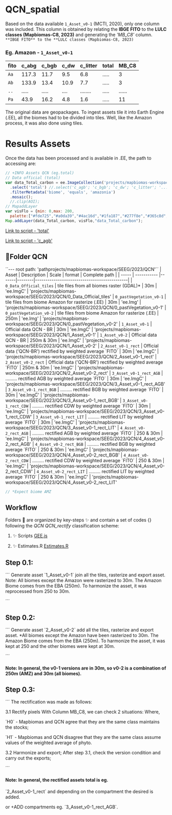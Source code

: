 # QCN_spatial

Based on the data available  `1_Asset_v0-1` (MCTI, 2020), only one column was included. 
This column is obtained by relating the **IBGE FITO** to the **LULC classes (Mapbiomas-C8, 2023)** and generating the *'MB_C8'* column.  
`**IBGE FITO** to the **LULC classes (Mapbiomas-C8, 2023)`

### Eg. Amazon - `1_Asset_v0-1`
| fito   | c_abg | c_bgb | c_dw | c_litter | total |  MB_C8
| ----   | ----- | ----- | ---- | -------- | ------ | ------
| `Aa`   | 117.3 | 11.7  | 9.5  | 6.8      | ..... |   3     
| `Ab`   | 133.9 | 13.4  | 10.9 | 7.7      | ..... |   3           
| `..`   | ..... | ..... | .... | ........ | ..... | ......
| `Pa`   |  43.9 | 16.2  |  4.8 | 1.6      | ..... |   11     

The original data are geopackages. To ingest assets tile it into Earth Engine (.EE), all the biomes had to be divided into tiles. Well, like the Amazon process, it was also done using tiles.

# Results Assets

Once the data has been processed and is available in .EE, the path to accessing are:


```javascript
// +INFO Assets QCN (eg.total)
// Data official (total)
var data_Total_carbon = ee.ImageCollection('projects/mapbiomas-workspace/SEEG/2023/QCN/1_Asset_v0-1')
  .select('total') //.select('c_agb'; 'c_bgb'; 'c_dw'; 'c_litter'; '...'; 'total')
  .filterMetadata('biome', 'equals', 'amazonia')
  .mosaic();
  //.clip(AOI);
// MapaddLayer
var visFlo = {min: 0,max: 200,
  palette:["#fde725","#a0da39","#4ac16d","#1fa187","#277f8e","#365c8d","#46327e","#440154"]};
Map.addLayer(data_Total_carbon, visFlo,"data_Total_carbon");

```
[Link to script - 'total' ](https://code.earthengine.google.com/e76bbf6452f9ac4f647af3db75d3173e)



[Link to script - 'c_agb'](https://code.earthengine.google.com/0656bcd6a1bfc6ae3b3ea36a16b4671c)

## 📂Folder QCN
´´--- root path: 'pathprojects/mapbiomas-workspace/SEEG/2023/QCN'´´
| Asset | Description | Scale | format | Complete path | 
| ----- | ----------- |-------|--------|---------------------------------------------|
| `0_Data_Official_tiles`       | tile files from all biomes raster (GDAL)*                         | 30m   | 'ee.ImgC' | 'projects/mapbiomas-workspace/SEEG/2023/QCN/0_Data_Official_tiles' 
| `0_pastVegetation_v0-1`       | tile files from biome Amazon for rasterize (.EE)                  | 30m   | 'ee.Img'  | 'projects/mapbiomas-workspace/SEEG/2023/QCN/0_pastVegetation_v0-1' 
| `0_pastVegetation_v0-2`       | tile files from biome Amazon for rasterize (.EE)                  | 250m  | 'ee.Img'  | 'projects/mapbiomas-workspace/SEEG/2023/QCN/0_pastVegetation_v0-2' 
| `1_Asset_v0-1`                | Official data QCN - BR                                            | 30m   | 'ee.ImgC' | 'projects/mapbiomas-workspace/SEEG/2023/QCN/1_Asset_v0-1' 
| `1_Asset_v0-2`                | Official data QCN - BR                                            | 250m & 30m   | 'ee.ImgC' | 'projects/mapbiomas-workspace/SEEG/2023/QCN/1_Asset_v0-2' 
| `2_Asset_v0-1_rect`           | Official data ('QCN-BR') rectified by weighted average ´FITO´     | 30m   | 'ee.ImgC' | 'projects/mapbiomas-workspace/SEEG/2023/QCN/2_Asset_v0-1_rect' 
| `2_Asset_v0-2_rect`           | Official data ('QCN-BR') rectified by weighted average ´FITO´     | 250m & 30m  | 'ee.ImgC' | 'projects/mapbiomas-workspace/SEEG/2023/QCN/2_Asset_v0-2_rect' 
| `3_Asset_v0-1_rect_AGB`       | .........                rectified AGB by weighted average ´FITO´ | 30m   | 'ee.ImgC' | 'projects/mapbiomas-workspace/SEEG/2023/QCN/3_Asset_v0-1_rect_AGB' 
| `3_Asset_v0-1_rect_BGB`       | .........                rectified BGB by weighted average ´FITO´ | 30m   | 'ee.ImgC' | 'projects/mapbiomas-workspace/SEEG/2023/QCN/3_Asset_v0-1_rect_BGB'
| `3_Asset_v0-1_rect_CDW`       | .........                rectified CDW by weighted average ´FITO´ | 30m   | 'ee.ImgC' | 'projects/mapbiomas-workspace/SEEG/2023/QCN/3_Asset_v0-1_rect_CDW'
| `3_Asset_v0-1_rect_LIT`       | .........                rectified LIT by weighted average ´FITO´ | 30m   | 'ee.ImgC' | 'projects/mapbiomas-workspace/SEEG/2023/QCN/3_Asset_v0-1_rect_LIT'
| `4_Asset_v0-2_rect_AGB`       | .........                rectified AGB by weighted average ´FITO´ | 250 & 30m | 'ee.ImgC' | 'projects/mapbiomas-workspace/SEEG/2023/QCN/4_Asset_v0-2_rect_AGB' 
| `4_Asset_v0-2_rect_BGB`       | .........                rectified BGB by weighted average ´FITO´ | 250 & 30m | 'ee.ImgC' | 'projects/mapbiomas-workspace/SEEG/2023/QCN/4_Asset_v0-2_rect_BGB'
| `4_Asset_v0-2_rect_CDW`       | .........                rectified CDW by weighted average ´FITO´ | 250 & 30m | 'ee.ImgC' | 'projects/mapbiomas-workspace/SEEG/2023/QCN/4_Asset_v0-2_rect_CDW'
| `4_Asset_v0-2_rect_LIT`       | .........                rectified LIT by weighted average ´FITO´ | 250 & 30m | 'ee.ImgC' | 'projects/mapbiomas-workspace/SEEG/2023/QCN/4_Asset_v0-2_rect_LIT'

```javascript
// *Expect biome AMZ
```


## Workflow
   
   Folders 📂 are organized by key-steps  ✨ and contain a set of codes {} following the *QCN  QCN_rectify* classification scheme:

1. ✨ Scripts [GEE.js](https://github.com/SEEG-Brazil/SEEG_MUT/tree/main/1._Spatial_analyses)

2. ✨ Estimates.R [Estimates.R](https://github.com/SEEG-Brazil/SEEG_MUT/tree/main/2._Estimates)


## Step 0.1: 
´´´
Generate asset ´1_Asset_v0-1` join all the tiles, rasterize and export asset. Note: All biomes except the Amazon were rasterized to 30m. The Amazon Biome comes from the EBA (250m). To harmonize the asset, it was reprocessed from 250 to 30m. 

´´´

## Step 0.2: 

´´´
Generate asset ´2_Asset_v0-2` add all the tiles, rasterize and export asset. 
*All biomes except the Amazon have been rasterized to 30m. The Amazon Biome comes from the EBA (250m). To harmonize the asset, it was kept at 250 and the other biomes were kept at 30m. 

´´´
#### Note: In general, the v0-1 versions are in 30m, so v0-2 is a combination of 250m (AMZ) and 30m (all biomes). 



## Step 0.3: 

´´´
The rectification was made as follows:

3.1 Rectify pixels
With Column MB_C8, we can check 2 situations:
Where, 

´H0` - Mapbiomas and QCN agree that they are the same class maintains the stocks;

´H1` - Mapbiomas and QCN disagree that they are the same class assume values of the weighted average of phyto.

3.2 Harmonize and export;
After step 3.1, check the version condition and carry out the exports;

´´´

#### Note: In general, the rectified assets total is eg. 
´2_Asset_v0-1_rect` and depending on the compartment the desired is added. 

or +ADD compartments eg.
´3_Asset_v0-1_rect_AGB`.



